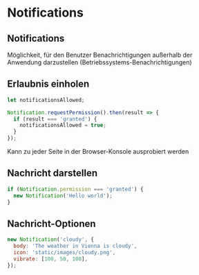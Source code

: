 # Notifications

<!-- siehe auch: https://developer.mozilla.org/en-US/docs/Web/API/Notifications_API/Using_the_Notifications_API -->

## Notifications

Möglichkeit, für den Benutzer Benachrichtigungen außerhalb der Anwendung darzustellen (Betriebssystems-Benachrichtigungen)

## Erlaubnis einholen

```js
let notificationsAllowed;

Notification.requestPermission().then(result => {
  if (result === 'granted') {
    notificationsAllowed = true;
  }
});
```

Kann zu jeder Seite in der Browser-Konsole ausprobiert werden

## Nachricht darstellen

```js
if (Notification.permission === 'granted') {
  new Notification('Hello world');
}
```

## Nachricht-Optionen

```js
new Notification('cloudy', {
  body: 'The weather in Vienna is cloudy',
  icon: 'static/images/cloudy.png',
  vibrate: [100, 50, 100],
});
```
